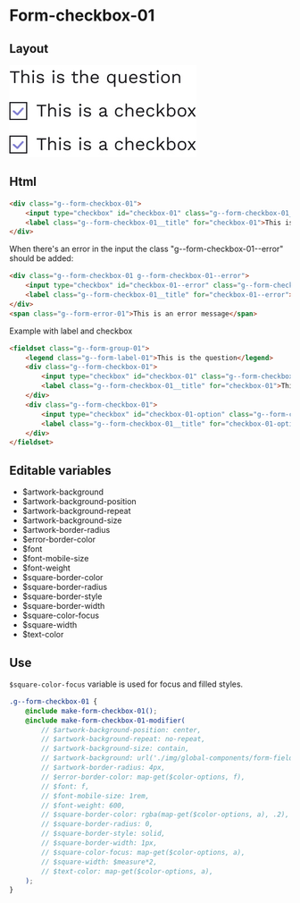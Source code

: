 # Form-checkbox-01

## Layout

![alt text][checkbox-01]

[checkbox-01]: /src/img/global-components/form-fields/checkbox-01.jpg

## Html

```html
<div class="g--form-checkbox-01">
    <input type="checkbox" id="checkbox-01" class="g--form-checkbox-01__item" />
    <label class="g--form-checkbox-01__title" for="checkbox-01">This is a checkbox</label>
</div>
```

When there's an error in the input the class "g--form-checkbox-01--error" should be added:

```html
<div class="g--form-checkbox-01 g--form-checkbox-01--error">
    <input type="checkbox" id="checkbox-01--error" class="g--form-checkbox-01__item" />
    <label class="g--form-checkbox-01__title" for="checkbox-01--error">This is a checkbox</label>
</div>
<span class="g--form-error-01">This is an error message</span>
```

Example with label and checkbox

```html
<fieldset class="g--form-group-01">
    <legend class="g--form-label-01">This is the question</legend>
    <div class="g--form-checkbox-01">
        <input type="checkbox" id="checkbox-01" class="g--form-checkbox-01__item" />
        <label class="g--form-checkbox-01__title" for="checkbox-01">This is a checkbox</label>
    </div>
    <div class="g--form-checkbox-01">
        <input type="checkbox" id="checkbox-01-option" class="g--form-checkbox-01__item" />
        <label class="g--form-checkbox-01__title" for="checkbox-01-option">This is a checkbox</label>
    </div>
</fieldset>
```

## Editable variables

- $artwork-background
- $artwork-background-position
- $artwork-background-repeat
- $artwork-background-size
- $artwork-border-radius
- $error-border-color
- $font
- $font-mobile-size
- $font-weight
- $square-border-color
- $square-border-radius
- $square-border-style
- $square-border-width
- $square-color-focus
- $square-width
- $text-color

## Use

`$square-color-focus` variable is used for focus and filled styles.

```scss
.g--form-checkbox-01 {
    @include make-form-checkbox-01();
    @include make-form-checkbox-01-modifier(
        // $artwork-background-position: center,
        // $artwork-background-repeat: no-repeat,
        // $artwork-background-size: contain,
        // $artwork-background: url('./img/global-components/form-fields/checkbox-artwork.svg'),
        // $artwork-border-radius: 4px,
        // $error-border-color: map-get($color-options, f),
        // $font: f,
        // $font-mobile-size: 1rem,
        // $font-weight: 600,
        // $square-border-color: rgba(map-get($color-options, a), .2),
        // $square-border-radius: 0,
        // $square-border-style: solid,
        // $square-border-width: 1px,
        // $square-color-focus: map-get($color-options, a),
        // $square-width: $measure*2,
        // $text-color: map-get($color-options, a),
    );
}
```
